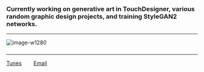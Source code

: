 ### Currently working on generative art in **TouchDesigner**, various random graphic design projects, and training StyleGAN2 networks.  
---
![image-w1280](https://user-images.githubusercontent.com/21958992/129188979-09645ffc-30be-4a41-b92c-f8dc9f7a0360.png)
### 
---
[Tunes](https://www.youtube.com/watch?v=i2eYo433JRA) &nbsp;&nbsp;&nbsp;&nbsp;&nbsp;&nbsp; [Email](mailto:6c65626f77736b69@riseup.net) &nbsp;&nbsp;&nbsp;&nbsp;&nbsp;&nbsp;




